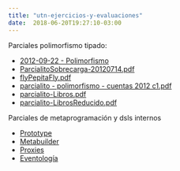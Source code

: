```yaml
---
title: "utn-ejercicios-y-evaluaciones"
date:  2018-06-20T19:27:10-03:00
---
```



Parciales polimorfismo tipado:

*  [2012-09-22 - Polimorfismo](utn-ejercicios-y-evaluaciones-2012-09%20-22%20-%20Polimorfismo-pdf?attredirects=0)
* [ParcialitoSobrecarga-20120714.pdf](utn-ejercicios-y-evaluaciones-ParcialitoSobrecarga-20120714-pdf?attredirects=0)
* [flyPepitaFly.pdf](utn-ejercicios-y-evaluaciones-flyPepitaFly-pdf?attredirects=0)
* [parcialito - polimorfismo - cuentas 2012 c1.pdf](utn-ejercicios-y-evaluaciones-parcialito%20-%20polimorfismo%20-%20cuentas%202012%20c1-pdf?attredirects=0)
* [parcialito-Libros.pdf](utn-ejercicios-y-evaluaciones-parcialito-Libros-pdf?attredirects=0)
* [parcialito-LibrosReducido.pdf](utn-ejercicios-y-evaluaciones-parcialito-LibrosReducido-pdf?attredirects=0)




Parciales de metaprogramación y dsls internos

* [Prototype](utn-ejercicios-y-evaluaciones-LenguajesDinamicos-Prototipos-20130615-pdf?attredirects=0)
* [Metabuilder](utn-ejercicios-y-evaluaciones-LenguajesDinamicos-Recuperatorio1-MetaBuilder-20130706-pdf?attredirects=0&d=1)
* [Proxies](utn-ejercicios-y-evaluaciones-Parcial20121103-Proxies-pdf?attredirects=0)
* [Eventología](utn-ejercicios-y-evaluaciones-LenguajesDinamicos-Recuperatorio2-Eventologia-20130727-pdf?attredirects=0)